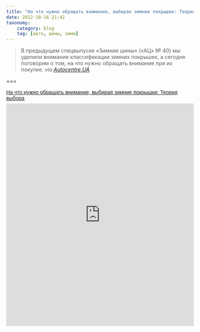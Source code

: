 ```yaml
---
title: "На что нужно обращать внимание, выбирая зимние покрышки: Теория выбора"
date: 2012-10-16 21:42
taxonomy:
    category: blog
    tag: [авто, шины, зима]
---
```


> В предыдущем спецвыпуске «Зимние шины» («АЦ» № 40) мы уделили внимание классификации зимних покрышек, а сегодня поговорим о том, на что нужно обращать внимание при их покупке.
> <cite>via [Autocentre.UA](http://goo.gl/Brgiy)</cite>

===

<p  style=" margin: 12px auto 6px auto; font-family: Helvetica,Arial,Sans-serif; font-style: normal; font-variant: normal; font-weight: normal; font-size: 14px; line-height: normal; font-size-adjust: none; font-stretch: normal; -x-system-font: none; display: block;">   <a title="View На что нужно обращать внимание, выбирая зимние покрышки: Теория выбора on Scribd" href="https://ru.scribd.com/doc/258586869/%D0%9D%D0%B0-%D1%87%D1%82%D0%BE-%D0%BD%D1%83%D0%B6%D0%BD%D0%BE-%D0%BE%D0%B1%D1%80%D0%B0%D1%89%D0%B0%D1%82%D1%8C-%D0%B2%D0%BD%D0%B8%D0%BC%D0%B0%D0%BD%D0%B8%D0%B5-%D0%B2%D1%8B%D0%B1%D0%B8%D1%80%D0%B0%D1%8F-%D0%B7%D0%B8%D0%BC%D0%BD%D0%B8%D0%B5-%D0%BF%D0%BE%D0%BA%D1%80%D1%8B%D1%88%D0%BA%D0%B8-%D0%A2%D0%B5%D0%BE%D1%80%D0%B8%D1%8F-%D0%B2%D1%8B%D0%B1%D0%BE%D1%80%D0%B0"  style="text-decoration: underline;" >На что нужно обращать внимание, выбирая зимние покрышки: Теория выбора</a></p><iframe class="scribd_iframe_embed" src="https://www.scribd.com/embeds/258586869/content?start_page=1&view_mode=scroll&show_recommendations=true" data-auto-height="false" data-aspect-ratio="undefined" scrolling="no" id="doc_59416" width="100%" height="600" frameborder="0"></iframe>
